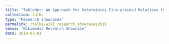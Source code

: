 ```yaml
---
title: "TableNet: An Approach for Determining Fine-grained Relations for Wikipedia Tables"
collection: talks
type: "Research Showcases"
permalink: /talks/wiki_research_showcases2019
venue: "Wikimedia Research Showcase"
date: 2019-03-01
---
```

